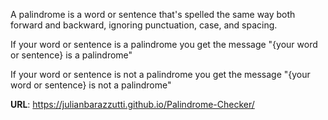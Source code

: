 
A palindrome is a word or sentence that's spelled the same way both forward and backward, ignoring punctuation, case, and spacing.

If your word or sentence is a palindrome you get the message "{your word or sentence} is a palindrome"

If your word or sentence is not a palindrome you get the message "{your word or sentence} is not a palindrome"

**URL**: https://julianbarazzutti.github.io/Palindrome-Checker/
